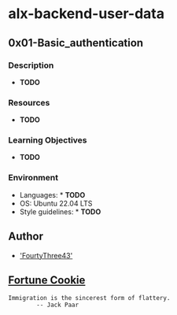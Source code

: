 # alx-backend-user-data

## 0x01-Basic_authentication

### Description

* **TODO**

### Resources

* **TODO**

### Learning Objectives

* **TODO**

### Environment

* Languages: * **TODO**
* OS: Ubuntu 22.04 LTS
* Style guidelines: * **TODO**


## Author

* ['FourtyThree43'](https://www.github.com/'FourtyThree43'/alx-backend-user-data/0x01-Basic_authentication)

## [Fortune Cookie](http://yerkee.com/)

```
Immigration is the sincerest form of flattery.
		-- Jack Paar
```
